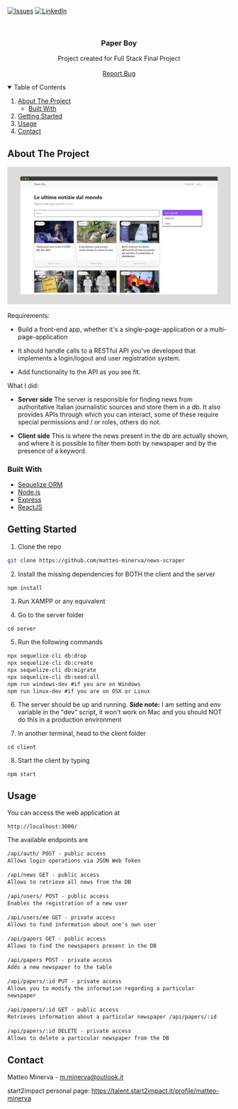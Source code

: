 [![Issues][issues-shield]][issues-url]
[![LinkedIn][linkedin-shield]][linkedin-url]

<!-- PROJECT LOGO -->
<br />
<p align="center">
  <h3 align="center">Paper Boy</h3>

  <p align="center">
    Project created for Full Stack Final Project
    <br />
    <br />
    <a href="https://github.com/matteo-minerva/news-scraper/issues">Report Bug</a>
  </p>
</p>

<!-- TABLE OF CONTENTS -->
<details open="open">
  <summary>Table of Contents</summary>
  <ol>
    <li>
      <a href="#about-the-project">About The Project</a>
      <ul>
        <li><a href="#built-with">Built With</a></li>
      </ul>
    </li>
    <li><a href="#getting-started">Getting Started</a></li>
    <li><a href="#usage">Usage</a></li>
    <li><a href="#contact">Contact</a></li>
  </ol>
</details>

<!-- ABOUT THE PROJECT -->

## About The Project

[![Website Screenshot][product-screenshot]](https://news-scraper.vercel.app/)

Requirements:

- Build a front-end app, whether it's a single-page-application or a multi-page-application

- It should handle calls to a RESTful API you've developed that implements a login/logout and user registration system.

- Add functionality to the API as you see fit.

What I did:

- <strong>Server side</strong>
  The server is responsible for finding news from authoritative Italian journalistic sources and store them in a db. It also provides APIs through which you can interact, some of these require special permissions and / or roles, others do not.

- <strong>Client side</strong>
  This is where the news present in the db are actually shown, and where it is possible to filter them both by newspaper and by the presence of a keyword.

### Built With

- [Sequelize ORM](https://sequelize.org/)
- [Node.js](https://nodejs.org/it/)
- [Express](https://expressjs.com/)
- [ReactJS](https://it.reactjs.org/)

<!-- GETTING STARTED -->

## Getting Started

1. Clone the repo

```sh
git clone https://github.com/matteo-minerva/news-scraper
```

2. Install the missing dependencies for BOTH the client and the server

```npm
npm install
```

3. Run XAMPP or any equivalent

4. Go to the server folder

```
cd server
```

5. Run the following commands

```npm
npx sequelize-cli db:drop
npx sequelize-cli db:create
npx sequelize-cli db:migrate
npx sequelize-cli db:seed:all
npm run windows-dev #if you are on Windows
npm run linux-dev #if you are on OSX or Linux
```

6. The server should be up and running.
   <strong>Side note:</strong> I am setting and env variable in the "dev" script, it won't work on Mac and you should NOT do this in a production environment

7. In another terminal, head to the client folder

```
cd client
```

8. Start the client by typing

```npm
npm start
```

<!-- USAGE -->

## Usage

You can access the web application at

```url
http://localhost:3000/
```

The available endpoints are

```
/api/auth/ POST - public access
Allows login operations via JSON Web Token

/api/news GET - public access
Allows to retrieve all news from the DB

/api/users/ POST - public access
Enables the registration of a new user

/api/users/me GET - private access
Allows to find information about one's own user

/api/papers GET - public access
Allows to find the newspapers present in the DB

/api/papers POST - private access
Adds a new newspaper to the table

/api/papers/:id PUT - private access
Allows you to modify the information regarding a particular
newspaper

/api/papers/:id GET - public access
Retrieves information about a particular newspaper /api/papers/:id

/api/papers/:id DELETE - private access
Allows to delete a particular newspaper from the DB
```

<!-- CONTACT -->

## Contact

Matteo Minerva - m.minerva@outlook.it

start2impact personal page: https://talent.start2impact.it/profile/matteo-minerva

<!-- MARKDOWN LINKS & IMAGES -->
<!-- https://www.markdownguide.org/basic-syntax/#reference-style-links -->

[issues-shield]: https://img.shields.io/github/issues/matteo-minerva/news-scraper/repo.svg?style=for-the-badge
[issues-url]: https://github.com/matteo-minerva/news-scraper/issues
[linkedin-shield]: https://img.shields.io/badge/-LinkedIn-black.svg?style=for-the-badge&logo=linkedin&colorB=555
[linkedin-url]: https://linkedin.com/in/m-minerva
[product-screenshot]: /screenshot.png
